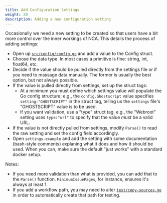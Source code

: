 ```yaml
---
title: Add Configuration Settings
weight: 20
description: Adding a new configuration setting
---
```


Occasionally we need a new setting to be created so that users have a bit more
control over the inner workings of NCA. This details the process of adding
settings:

- Open up [`src/config/config.go`][1] and add a value to the Config struct.
- Choose the data type. In most cases a primitive is fine: string, int,
  float64, etc.
- Decide if the value should be pulled directly from the settings file or if
  you need to massage data manually. The former is usually the best option, but
  not always possible.
- If the value is pulled directly from settings, set up the struct tags:
  - At a minimum you must define which settings value will populate the Go
    config structure; e.g., the `config.Ghostscript` value specifies
    `setting:"GHOSTSCRIPT"` in the struct tag, telling us the `settings` file's
    "GHOSTSCRIPT" value is to be used.
  - If you want validation, use a "type" struct tag, e.g., the "Webroot"
    setting uses `type:"url"` to specify that the value *must* be a valid URL.
- If the value is not directly pulled from settings, modify `Parse()` to read
  the raw setting and set the config field accordingly.
- Open `settings-example` and add the setting with some documentation
  (bash-style comments) explaning what it does and how it should be used. When
  you can, make sure the default "just works" with a standard docker setup.

Notes:

- If you need more validation than what is provided, you can add that to the
  `Parse()` function. `MinimumIssuePages`, for instance, ensures it's always at
  least 1.
- If you add a workflow path, you may need to alter [`test/copy-sources.go`][2]
  in order to automatically create that path for testing.

[1]: <https://github.com/uoregon-libraries/newspaper-curation-app/blob/main/src/config/config.go>
[2]: <https://github.com/uoregon-libraries/newspaper-curation-app/blob/main/test/copy-sources.go>
